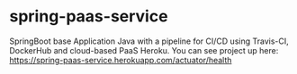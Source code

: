 # spring-paas-service
SpringBoot base Application Java with a pipeline for CI/CD using Travis-CI, DockerHub and cloud-based PaaS Heroku.
You can see project up here: https://spring-paas-service.herokuapp.com/actuator/health